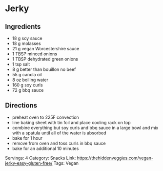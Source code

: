 # Jerky
## Ingredients
- 18 g soy sauce
- 18 g molasses
- 21 g vegan Worcestershire sauce
- 1 TBSP minced onions
- 1 TBSP dehydrated green onions
- 1 tsp salt
- 8 g better than bouillon no beef
- 55 g canola oil
- 8 oz boiling water
- 160 g soy curls
- 72 g bbq sauce
## Directions
- preheat oven to 225F convection
- line baking sheet with tin foil and place cooling rack on top
- combine everything but soy curls and bbq sauce in a large bowl and mix with a spatula until all of the water is absorbed
- bake for 1 hour
- remove from oven and toss curls in bbq sauce
- bake for an additional 10 minutes

Servings: 4
Category: Snacks
Link: https://thehiddenveggies.com/vegan-jerky-easy-gluten-free/
Tags: Vegan

